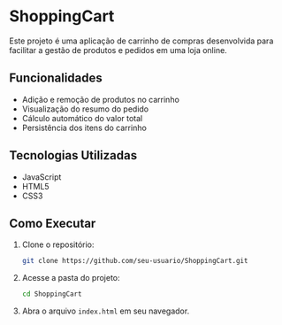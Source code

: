 # ShoppingCart

Este projeto é uma aplicação de carrinho de compras desenvolvida para facilitar a gestão de produtos e pedidos em uma loja online.

## Funcionalidades

- Adição e remoção de produtos no carrinho
- Visualização do resumo do pedido
- Cálculo automático do valor total
- Persistência dos itens do carrinho

## Tecnologias Utilizadas

- JavaScript
- HTML5
- CSS3

## Como Executar

1. Clone o repositório:
   ```bash
   git clone https://github.com/seu-usuario/ShoppingCart.git
   ```
2. Acesse a pasta do projeto:
   ```bash
   cd ShoppingCart
   ```
3. Abra o arquivo `index.html` em seu navegador.
